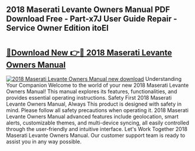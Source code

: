 ## 2018 Maserati Levante Owners Manual PDF Download Free - Part-x7J User Guide Repair - Service Owner Edition itoEl

# <h2><a href="http://bc27232.oget.top/?id=2018+Maserati+Levante+Owners+Manual">🔗Download New 👉🔴 2018 Maserati Levante Owners Manual</a></h2>

[![2018 Maserati Levante Owners Manual new download](https://i.imgur.com/5g1atiW.png)](http://bc27232.oget.top/?id=2018+Maserati+Levante+Owners+Manual)
Understanding Your Companion Welcome to the world of your new 2018 Maserati Levante Owners Manual! This manual explores its features, functionalities, and provides essential operating instructions. Safety First 2018 Maserati Levante Owners Manual, Always This product is designed with safety in mind. Please follow all safety precautions when operating it. 2018 Maserati Levante Owners Manual advanced features include geolocation, smart alerts, customizable themes, and multi-device syncing, all easily controlled through the user-friendly and intuitive interface. Let's Work Together 2018 Maserati Levante Owners Manual. Our customer support team is ready to assist you in any way possible.
